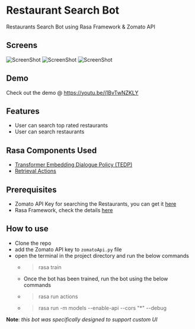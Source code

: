 # Restaurant Search Bot
Restaurants Search Bot using Rasa Framework &amp; Zomato API

## Screens
![ScreenShot](https://github.com/JiteshGaikwad/Restaurant-Search-Bot/blob/master/ui_1.PNG) ![ScreenShot](https://github.com/JiteshGaikwad/Restaurant-Search-Bot/blob/master/ui_2.PNG) ![ScreenShot](https://github.com/JiteshGaikwad/Restaurant-Search-Bot/blob/master/ui_3.png)

## Demo
Check out the demo @ https://youtu.be/j1BvTwNZKLY

## Features
- User can search top rated restaurants
- User can search restaurants 

## Rasa Components Used
- [Transformer Embedding Dialogue Policy (TEDP)](https://rasa.com/docs/rasa/core/policies/#ted-policy)
- [Retrieval Actions](https://rasa.com/docs/rasa/core/retrieval-actions/#retrieval-actions)

## Prerequisites
- Zomato API Key for searching the Restaurants, you can get it [here](https://developers.zomato.com/documentation#/)
- Rasa Framework, check the details [here](https://rasa.com/docs/rasa/user-guide/installation/)

## How to use
- Clone the repo
- add the Zomato API key to `zomatoApi.py` file
- open the terminal in the project directory and run the below commands
  - > rasa train
  - Once the bot has been trained, run the bot using the below commands
  - > rasa run actions
  - > rasa run -m models --enable-api --cors "*" --debug
  
  
  
  
 **Note**: *this bot was specifically designed to support custom UI*
  
